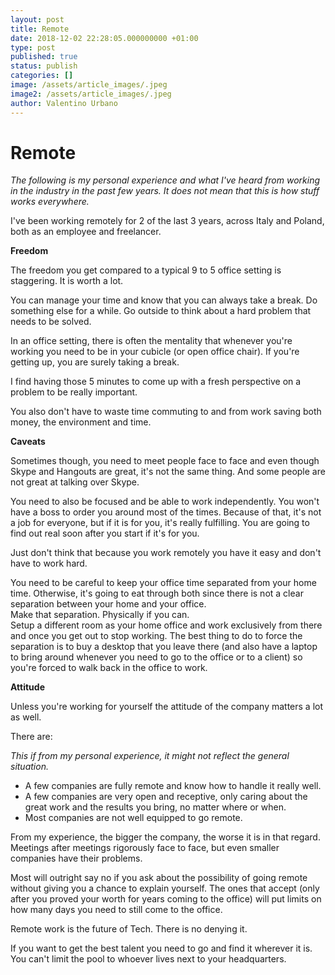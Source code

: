 ```yaml
---
layout: post
title: Remote
date: 2018-12-02 22:28:05.000000000 +01:00
type: post
published: true
status: publish
categories: []
image: /assets/article_images/.jpeg
image2: /assets/article_images/.jpeg
author: Valentino Urbano
---
```


# Remote

_The following is my personal experience and what I've heard from working in the industry in the past few years. It does not mean that this is how stuff works everywhere._

I've been working remotely for 2 of the last 3 years, across Italy and Poland, both as an employee and freelancer.

**Freedom**

The freedom you get compared to a typical 9 to 5 office setting is staggering. It is worth a lot.

You can manage your time and know that you can always take a break. Do something else for a while. Go outside to think about a hard problem that needs to be solved.

In an office setting, there is often the mentality that whenever you're working you need to be in your cubicle (or open office chair). If you're getting up, you are surely taking a break.

I find having those 5 minutes to come up with a fresh perspective on a problem to be really important.

You also don't have to waste time commuting to and from work saving both money, the environment and time.

**Caveats**

Sometimes though, you need to meet people face to face and even though Skype and Hangouts are great, it's not the same thing. And some people are not great at talking over Skype.

You need to also be focused and be able to work independently. You won't have a boss to order you around most of the times. Because of that, it's not a job for everyone, but if it is for you, it's really fulfilling. You are going to find out real soon after you start if it's for you.

Just don't think that because you work remotely you have it easy and don't have to work hard.

You need to be careful to keep your office time separated from your home time. Otherwise, it's going to eat through both since there is not a clear separation between your home and your office.  
Make that separation. Physically if you can.  
Setup a different room as your home office and work exclusively from there and once you get out to stop working. The best thing to do to force the separation is to buy a desktop that you leave there (and also have a laptop to bring around whenever you need to go to the office or to a client) so you're forced to walk back in the office to work.

**Attitude**

Unless you're working for yourself the attitude of the company matters a lot as well.

There are:

_This if from my personal experience, it might not reflect the general situation._

- A few companies are fully remote and know how to handle it really well.
- A few companies are very open and receptive, only caring about the great work and the results you bring, no matter where or when.
- Most companies are not well equipped to go remote.

From my experience, the bigger the company, the worse it is in that regard. Meetings after meetings rigorously face to face, but even smaller companies have their problems.

Most will outright say no if you ask about the possibility of going remote without giving you a chance to explain yourself. The ones that accept (only after you proved your worth for years coming to the office) will put limits on how many days you need to still come to the office.

Remote work is the future of Tech. There is no denying it.

If you want to get the best talent you need to go and find it wherever it is. You can't limit the pool to whoever lives next to your headquarters.
